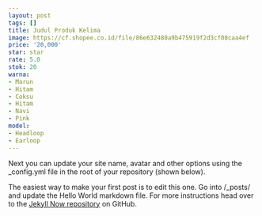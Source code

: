 ```yaml
---
layout: post
tags: []
title: Judul Produk Kelima
image: https://cf.shopee.co.id/file/86e632480a9b475919f2d3cf08caa4ef
price: '20,000'
star: star
rate: 5.0
stok: 20
warna:
- Marun
- Hitam
- Coksu
- Hitam
- Navi
- Pink
model:
- Headloop
- Earloop
---
```


Next you can update your site name, avatar and other options using the _config.yml file in the root of your repository (shown below).


The easiest way to make your first post is to edit this one. Go into /_posts/ and update the Hello World markdown file. For more instructions head over to the [Jekyll Now repository](https://github.com/barryclark/jekyll-now) on GitHub.
